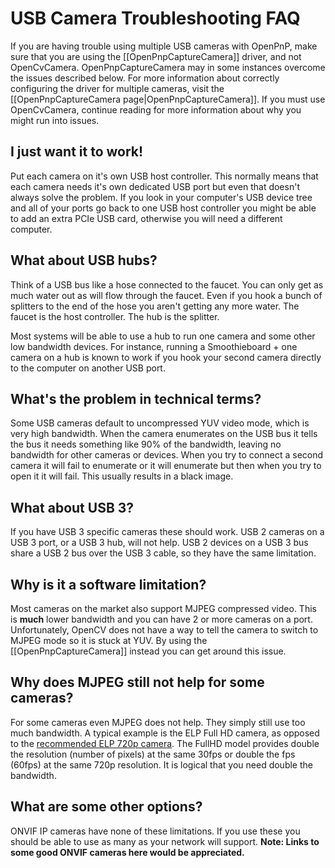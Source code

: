 # USB Camera Troubleshooting FAQ 

If you are having trouble using multiple USB cameras with OpenPnP, make sure that you are using the [[OpenPnpCaptureCamera]] driver, and not OpenCvCamera. OpenPnpCaptureCamera may in some instances overcome the issues described below. For more information about correctly configuring the driver for multiple cameras, visit the [[OpenPnpCaptureCamera page|OpenPnpCaptureCamera]]. If you must use OpenCvCamera, continue reading for more information about why you might run into issues.

## I just want it to work!
Put each camera on it's own USB host controller. This normally means that each camera needs it's own dedicated USB port but even that doesn't always solve the problem. If you look in your computer's USB device tree and all of your ports go back to one USB host controller you might be able to add an extra PCIe USB card, otherwise you will need a different computer. 

## What about USB hubs?
Think of a USB bus like a hose connected to the faucet. You can only get as much water out as will flow through the faucet. Even if you hook a bunch of splitters to the end of the hose you aren't getting any more water. The faucet is the host controller. The hub is the splitter. 

Most systems will be able to use a hub to run one camera and some other low bandwidth devices. For instance, running a Smoothieboard + one camera on a hub is known to work if you hook your second camera directly to the computer on another USB port.

## What's the problem in technical terms?
Some USB cameras default to uncompressed YUV video mode, which is very high bandwidth. When the camera enumerates on the USB bus it tells the bus it needs something like 90% of the bandwidth, leaving no bandwidth for other cameras or devices. When you try to connect a second camera it will fail to enumerate or it will enumerate but then when you try to open it it will fail. This usually results in a black image.

## What about USB 3?
If you have USB 3 specific cameras these should work. USB 2 cameras on a USB 3 port, or a USB 3 hub, will not help. USB 2 devices on a USB 3 bus share a USB 2 bus over the USB 3 cable, so they have the same limitation.

## Why is it a software limitation?
Most cameras on the market also support MJPEG compressed video. This is **much** lower bandwidth and you can have 2 or more cameras on a port. Unfortunately, OpenCV does not have a way to tell the camera to switch to MJPEG mode so it is stuck at YUV. By using the [[OpenPnpCaptureCamera]] instead you can get around this issue.

## Why does MJPEG still not help for some cameras?

For some cameras even MJPEG does not help. They simply still use too much bandwidth. A typical example is the ELP Full HD camera, as opposed to the [recommended ELP 720p camera](https://github.com/openpnp/openpnp/wiki/Build-FAQ#what-should-i-build). The FullHD model provides double the resolution (number of pixels) at the same 30fps or double the fps (60fps) at the same 720p resolution. It is logical that you need double the bandwidth. 

## What are some other options?
ONVIF IP cameras have none of these limitations. If you use these you should be able to use as many as your network will support. **Note: Links to some good ONVIF cameras here would be appreciated.**